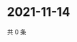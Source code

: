 # 2021-11-14

共 0 条

<!-- BEGIN WEIBO -->
<!-- 最后更新时间 Sun Nov 14 2021 06:10:35 GMT+0800 (China Standard Time) -->

<!-- END WEIBO -->
